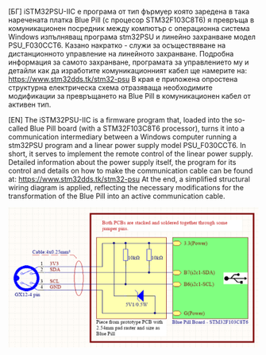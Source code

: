 [БГ] iSTM32PSU-IIC е програма от тип фърмуер която заредена в така наречената
платка Blue Pill (с процесор STM32F103C8T6) я превръща в комуникационен
посредник между компютър с операционна система Windows изпълняващ  програма
stm32PSU и линейно захранване модел PSU_F030CCT6. Казано накратко - служи за
осъществяване на дистанционното  управление на линейното захранване. Подробна
информация за самото захранване, програмата за управлението му и детайли как да
изработите комуникационният кабел ще намерите на:
https://www.stm32dds.tk/stm32-psu
В края е приложена опростена структурна електрическа схема отразяваща
необходимите модификации за превръщането на Blue Pill в комуникационен кабел от
активен тип. 

[EN] The iSTM32PSU-IIC is a firmware program that, loaded into the so-called
Blue Pill board (with a STM32F103C8T6 processor), turns it into a communication
intermediary between a Windows computer running a stm32PSU program and a linear
power supply model PSU_F030CCT6. In short, it serves to implement the remote
control of the linear power supply. Detailed information about the power supply
itself, the program for its control and details on how to make the
communication cable can be found at:
https://www.stm32dds.tk/stm32-psu
At the end, a simplified structural wiring diagram is applied, reflecting the
necessary modifications for the transformation of the Blue Pill into an active
communication cable.

![Alt text](schematics.png)